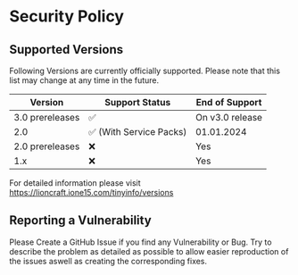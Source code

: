# Security Policy

## Supported Versions

Following Versions are currently officially supported. Please note that this list may change at any time in the future.

| Version | Support Status          | End of Support |
| ------- | ------------------ | -------------- |
| 3.0 prereleases   | :white_check_mark:  | On v3.0 release |
| 2.0   | :white_check_mark: (With Service Packs) | 01.01.2024 |
| 2.0 prereleases   | :x: | Yes |
| 1.x   | :x:                | Yes |

For detailed information please visit https://lioncraft.ione15.com/tinyinfo/versions

## Reporting a Vulnerability

Please Create a GitHub Issue if you find any Vulnerability or Bug.
Try to describe the problem as detailed as possible to allow easier reproduction of the issues aswell as creating the corresponding fixes.
